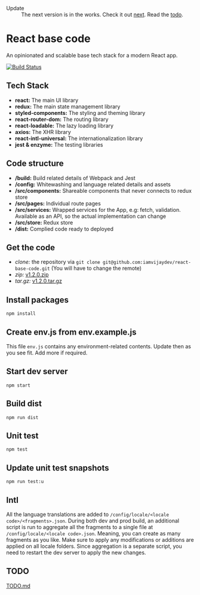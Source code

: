 <dl>
  <dt>Update</dt>
  <dd>The next version is in the works. Check it out <a href="https://github.com/iamvijaydev/react-base-code/tree/next">next</a>. Read the <a href="https://github.com/iamvijaydev/react-base-code/blob/next/TODO.md">todo</a>.</dd>
</dl>

React base code
===============

An opinionated and scalable base tech stack for a modern React app.

[![Build Status](https://travis-ci.org/iamvijaydev/react-base-code.svg?branch=master)](https://travis-ci.org/iamvijaydev/react-base-code)

## Tech Stack
- **react:** The main UI library
- **redux:** The main state management library
- **styled-components:** The styling and theming library
- **react-router-dom:** The routing library
- **react-loadable:** The lazy loading library
- **axios:** The XHR library
- **react-intl-universal:** The internationalization library
- **jest & enzyme:** The testing libraries

## Code structure
- **/build:** Build related details of Webpack and Jest
- **/config:** Whitewashing and language related details and assets
- **/src/components:** Shareable components that never connects to redux store
- **/src/pages:** Individual route pages
- **/src/services:** Wrapped services for the App, e.g: fetch, validation. Available as an API, so the actual implementation can change
- **/src/store:** Redux store
- **/dist:** Complied code ready to deployed

## Get the code
- *clone:* the repository via `git clone git@github.com:iamvijaydev/react-base-code.git` (You will have to change the remote)
- *zip:* [v1.2.0.zip](https://github.com/iamvijaydev/react-base-code/archive/v1.2.0.zip)
- *tar.gz:* [v1.2.0.tar.gz](https://github.com/iamvijaydev/react-base-code/archive/v1.2.0.tar.gz)

## Install packages
```shell
npm install
```

## Create env.js from env.example.js
This file `env.js` contains any environment-related contents. Update then as you see fit. Add more if required.

## Start dev server
```shell
npm start
```

## Build dist
```shell
npm run dist
```

## Unit test
```shell
npm test
```

## Update unit test snapshots
```shell
npm run test:u
```

## Intl
All the language translations are added to `/config/locale/<locale code>/<fragments>.json`. During both dev and prod build, an additional script is run to aggregate all the fragments to a single file at `/config/locale/<locale code>.json`. Meaning, you can create as many fragments as you like. Make sure to apply any modifications or additions are applied on all locale folders. Since aggregation is a separate script, you need to restart the dev server to apply the new changes.

## TODO
[TODO.md](https://github.com/iamvijaydev/react-base-code/blob/next/TODO.md)
